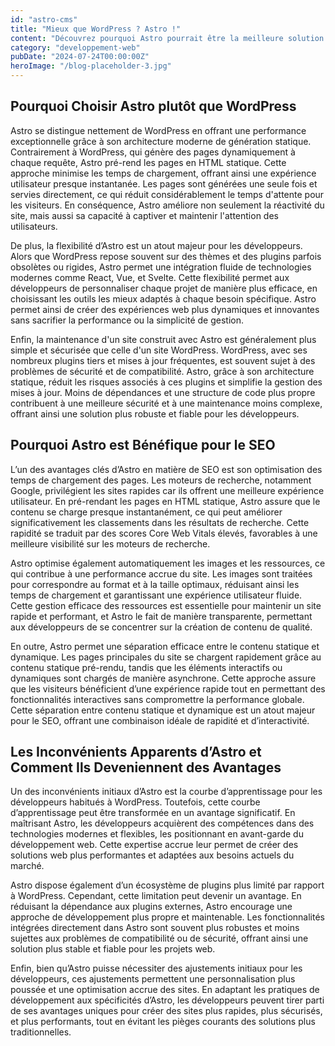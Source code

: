 ```yaml
---
id: "astro-cms"
title: "Mieux que WordPress ? Astro !"
content: "Découvrez pourquoi Astro pourrait être la meilleure solution pour vos besoins en développement web, comment il améliore le SEO, et comment ses inconvénients apparents peuvent en réalité offrir des avantages uniques."
category: "developpement-web"
pubDate: "2024-07-24T00:00:00Z"
heroImage: "/blog-placeholder-3.jpg"
---
```


## Pourquoi Choisir Astro plutôt que WordPress

Astro se distingue nettement de WordPress en offrant une performance exceptionnelle grâce à son architecture moderne de génération statique. Contrairement à WordPress, qui génère des pages dynamiquement à chaque requête, Astro pré-rend les pages en HTML statique. Cette approche minimise les temps de chargement, offrant ainsi une expérience utilisateur presque instantanée. Les pages sont générées une seule fois et servies directement, ce qui réduit considérablement le temps d'attente pour les visiteurs. En conséquence, Astro améliore non seulement la réactivité du site, mais aussi sa capacité à captiver et maintenir l'attention des utilisateurs.

De plus, la flexibilité d’Astro est un atout majeur pour les développeurs. Alors que WordPress repose souvent sur des thèmes et des plugins parfois obsolètes ou rigides, Astro permet une intégration fluide de technologies modernes comme React, Vue, et Svelte. Cette flexibilité permet aux développeurs de personnaliser chaque projet de manière plus efficace, en choisissant les outils les mieux adaptés à chaque besoin spécifique. Astro permet ainsi de créer des expériences web plus dynamiques et innovantes sans sacrifier la performance ou la simplicité de gestion.

Enfin, la maintenance d'un site construit avec Astro est généralement plus simple et sécurisée que celle d'un site WordPress. WordPress, avec ses nombreux plugins tiers et mises à jour fréquentes, est souvent sujet à des problèmes de sécurité et de compatibilité. Astro, grâce à son architecture statique, réduit les risques associés à ces plugins et simplifie la gestion des mises à jour. Moins de dépendances et une structure de code plus propre contribuent à une meilleure sécurité et à une maintenance moins complexe, offrant ainsi une solution plus robuste et fiable pour les développeurs.

## Pourquoi Astro est Bénéfique pour le SEO

L’un des avantages clés d’Astro en matière de SEO est son optimisation des temps de chargement des pages. Les moteurs de recherche, notamment Google, privilégient les sites rapides car ils offrent une meilleure expérience utilisateur. En pré-rendant les pages en HTML statique, Astro assure que le contenu se charge presque instantanément, ce qui peut améliorer significativement les classements dans les résultats de recherche. Cette rapidité se traduit par des scores Core Web Vitals élevés, favorables à une meilleure visibilité sur les moteurs de recherche.

Astro optimise également automatiquement les images et les ressources, ce qui contribue à une performance accrue du site. Les images sont traitées pour correspondre au format et à la taille optimaux, réduisant ainsi les temps de chargement et garantissant une expérience utilisateur fluide. Cette gestion efficace des ressources est essentielle pour maintenir un site rapide et performant, et Astro le fait de manière transparente, permettant aux développeurs de se concentrer sur la création de contenu de qualité.

En outre, Astro permet une séparation efficace entre le contenu statique et dynamique. Les pages principales du site se chargent rapidement grâce au contenu statique pré-rendu, tandis que les éléments interactifs ou dynamiques sont chargés de manière asynchrone. Cette approche assure que les visiteurs bénéficient d’une expérience rapide tout en permettant des fonctionnalités interactives sans compromettre la performance globale. Cette séparation entre contenu statique et dynamique est un atout majeur pour le SEO, offrant une combinaison idéale de rapidité et d’interactivité.

## Les Inconvénients Apparents d’Astro et Comment Ils Deveniennent des Avantages

Un des inconvénients initiaux d’Astro est la courbe d’apprentissage pour les développeurs habitués à WordPress. Toutefois, cette courbe d’apprentissage peut être transformée en un avantage significatif. En maîtrisant Astro, les développeurs acquièrent des compétences dans des technologies modernes et flexibles, les positionnant en avant-garde du développement web. Cette expertise accrue leur permet de créer des solutions web plus performantes et adaptées aux besoins actuels du marché.

Astro dispose également d’un écosystème de plugins plus limité par rapport à WordPress. Cependant, cette limitation peut devenir un avantage. En réduisant la dépendance aux plugins externes, Astro encourage une approche de développement plus propre et maintenable. Les fonctionnalités intégrées directement dans Astro sont souvent plus robustes et moins sujettes aux problèmes de compatibilité ou de sécurité, offrant ainsi une solution plus stable et fiable pour les projets web.

Enfin, bien qu’Astro puisse nécessiter des ajustements initiaux pour les développeurs, ces ajustements permettent une personnalisation plus poussée et une optimisation accrue des sites. En adaptant les pratiques de développement aux spécificités d’Astro, les développeurs peuvent tirer parti de ses avantages uniques pour créer des sites plus rapides, plus sécurisés, et plus performants, tout en évitant les pièges courants des solutions plus traditionnelles.